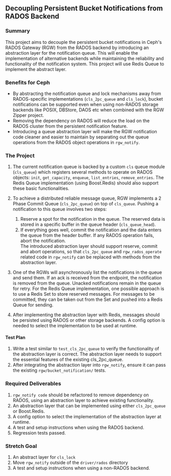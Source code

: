 ## Decoupling Persistent Bucket Notifications from RADOS Backend

### Summary

This project aims to decouple the persistent bucket notifications in Ceph's RADOS Gateway (RGW) from the RADOS backend by introducing an abstraction layer for the notification queue. This will enable the implementation of alternative backends while maintaining the reliability and functionality of the notification system. This project will use Redis Queue to implement the abstract layer.

### Benefits for Ceph

- By abstracting the notification queue and lock mechanisms away from RADOS-specific implementations (`cls_2pc_queue` and `cls_lock`), bucket notifications can be supported even when using non-RADOS storage backends like POSIX, DBStore, DAOS etc when combined with the RGW Zipper project.
- Removing the dependency on RADOS will reduce the load on the RADOS cluster from the persistent notification feature.
- Introducing a queue abstraction layer will make the RGW notification code cleaner and easier to maintain by separating out the queue operations from the RADOS object operations in `rgw_notify`.


### The Project

1. The current notification queue is backed by a custom `cls` queue module (`cls_queue`) which registers several methods to operate on RADOS objects: `init`, `get_capacity`, `enqueue`, `list_entries`, `remove_entries`. The Redis Queue implementation (using Boost.Redis) should also support these basic functionalities.

2. To achieve a distributed reliable message queue, RGW implements a 2 Phase Commit Queue (`cls_2pc_queue`) on top of `cls_queue`. Pushing a notification to this queue involves two steps:
   1. Reserve a spot for the notification in the queue. The reserved data is stored in a specific buffer in the queue header (`cls_queue_head`).
   2.  If everything goes well, commit the notification and the data enters the queue from the header buffer. If any RADOS operation fails, abort the notification.<br>
      The introduced abstraction layer should support reserve, commit and abort operations, so that `cls_2pc_queue` and `rgw_rados_operate` related code in `rgw_notify` can be replaced with methods from the abstraction layer.

3. One of the RGWs will asynchronously list the notifications in the queue and send them. If an ack is received from the endpoint, the notification is removed from the queue. Unacked notifications remain in the queue for retry. For the Redis Queue implementation, one possible approach is to use a Redis Set to store reserved messages. For messages to be committed, they can be taken out from the Set and pushed into a Redis Queue for sending.

4. After implementing the abstraction layer with Redis, messages should be persisted using RADOS or other storage backends. A config option is needed to select the implementation to be used at runtime.

#### Test Plan

1. Write a test similar to `test_cls_2pc_queue` to verify the functionality of the abstraction layer is correct. The abstraction layer needs to support the essential features of the existing cls_2pc_queue.
2. After integrating the abstraction layer into `rgw_notify`, ensure it can pass the existing `rgw/bucket_notification/` tests.

### Required Deliverables

1. `rgw_notify code` should be refactored to remove dependency on RADOS, using an abstraction layer to achieve existing functionality.
2. An abstraction layer that can be implemented using either `cls_2pc_queue` or Boost.Redis.
3. A config option to select the implementation of the abstraction layer at runtime.
4. A test and setup instructions when using the RADOS backend.
5. Regression tests passed.

### Stretch Goal

1. An abstract layer for `cls_lock`
2. Move `rgw_notify` outside of the `driver/rados` directory
3. A test and setup instructions when using a non-RADOS backend.